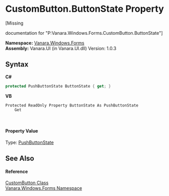 # CustomButton.ButtonState Property 
 

\[Missing <summary> documentation for "P:Vanara.Windows.Forms.CustomButton.ButtonState"\]

**Namespace:**&nbsp;<a href="c580cf52-4028-70db-28d0-f9b1abc03861">Vanara.Windows.Forms</a><br />**Assembly:**&nbsp;Vanara.UI (in Vanara.UI.dll) Version: 1.0.3

## Syntax

**C#**<br />
``` C#
protected PushButtonState ButtonState { get; }
```

**VB**<br />
``` VB
Protected ReadOnly Property ButtonState As PushButtonState
	Get
```

<br />

#### Property Value
Type: <a href="http://msdn2.microsoft.com/en-us/library/9z318cy9" target="_blank">PushButtonState</a>

## See Also


#### Reference
<a href="ceaad379-618b-53c3-677f-6e97494acb27">CustomButton Class</a><br /><a href="c580cf52-4028-70db-28d0-f9b1abc03861">Vanara.Windows.Forms Namespace</a><br />